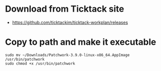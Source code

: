 # Download from Ticktack site
- https://github.com/ticktackim/ticktack-workplan/releases

# Copy to path and make it executable
```
sudo mv ~/Downloads/Patchwork-3.9.0-linux-x86_64.AppImage /usr/bin/patchwork
sudo chmod +x /usr/bin/patchwork
```
